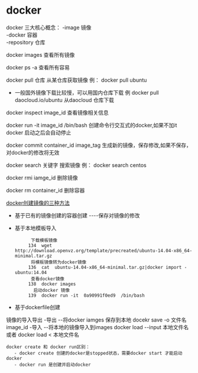 # docker
docker 三大核心概念：
 -image 镜像   
 -docker 容器  
 -repository 仓库

docker images  查看所有镜像

docker ps -a   查看所有容易

docker pull  仓库   从某仓库获取镜像   例： docker pull ubuntu 

  - 一般国外镜像下载比较慢，可以用国内仓库下载  例  docker pull daocloud.io/ubuntu 从daocloud 仓库下载

docker inspect image_id 查看镜像相关信息

docker run -it image_id /bin/bash   创建命令行交互式的docker,如果不加it docker 启动之后会自动停止

docker commit container_id  image_tag  生成新的镜像，保存修改,如果不保存，对docker的修改将无效

docker search 关键字  搜索镜像 例： docker search centos

docker rmi iamge_id 删除镜像

docker   rm container_id 删除容器

[docker创建镜像的三种方法](http://www.cnblogs.com/zhangmingcheng/p/5720792.html)
   - 基于已有的镜像创建的容器创建   ----保存对镜像的修改
   - 基于本地模板导入
      ```
            下载模板镜像
           134  wget http://download.openvz.org/template/precreated/ubuntu-14.04-x86_64-minimal.tar.gz
            将模板镜像转为docker镜像
           136  cat  ubuntu-14.04-x86_64-minimal.tar.gz|docker import - ubuntu:14.04
            查看docker镜像
           138  docker images
             启动docker 镜像
           139  docker run -it  0a90991f0ed9  /bin/bash
       ```

   - 基于dockerfile创建
   
   
   镜像的导入导出
    -导出 --将docker iamges 保存到本地   docekr save -o  文件名   image_id 
    -导入 --将本地的镜像导入到images      docker load --input 本地文件名 或者 docker load < 本地文件名 
    
    docker create 和 docker run区别：
       - docker create 创建的docker是stopped状态，需要docker start 才能启动docker
       - docker run 是创建并启动docker
       
